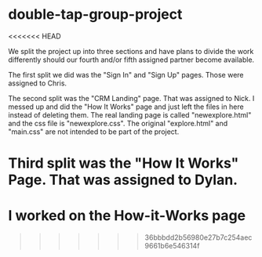 # double-tap-group-project
<<<<<<< HEAD

We split the project up into three sections and have plans to divide the work differently should our fourth and/or fifth assigned partner become available.

The first split we did was the "Sign In" and "Sign Up" pages.
Those were assigned to Chris.

The second split was the "CRM Landing" page.
That was assigned to Nick.
I messed up and did the "How It Works" page and just left the files in here instead of deleting them. The real landing page is called
"newexplore.html" and the css file is "newexplore.css". The original "explore.html" and "main.css" are not intended to be part of the project.

Third split was the "How It Works" Page.
That was assigned to Dylan.
=======
<!--  Dylan's pages  -->

# I worked on the How-it-Works page
>>>>>>> 36bbbdd2b56980e27b7c254aec9661b6e546314f
